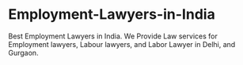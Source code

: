 # Employment-Lawyers-in-India
Best Employment Lawyers in India. We Provide Law services for Employment lawyers, Labour lawyers, and Labor Lawyer in Delhi, and Gurgaon.

